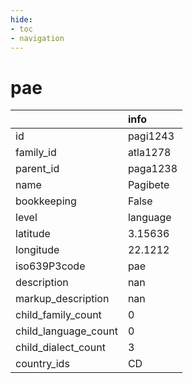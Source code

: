 ```yaml
---
hide:
- toc
- navigation
---
```

# pae
|                      | info     |
|:---------------------|:---------|
| id                   | pagi1243 |
| family_id            | atla1278 |
| parent_id            | paga1238 |
| name                 | Pagibete |
| bookkeeping          | False    |
| level                | language |
| latitude             | 3.15636  |
| longitude            | 22.1212  |
| iso639P3code         | pae      |
| description          | nan      |
| markup_description   | nan      |
| child_family_count   | 0        |
| child_language_count | 0        |
| child_dialect_count  | 3        |
| country_ids          | CD       |